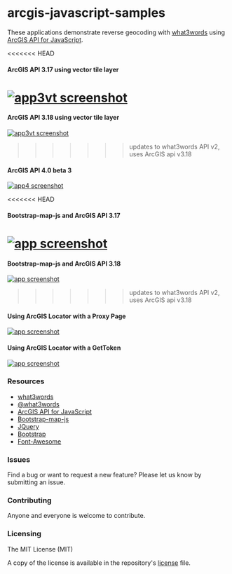 # arcgis-javascript-samples
These applications demonstrate reverse geocoding with [what3words](//what3words.com)  using [ArcGIS API for JavaScript](//js.arcgis.com).

<<<<<<< HEAD
#### ArcGIS API 3.17 using vector tile layer
[![app3vt screenshot](./assets/api315vt.png)](./w3w-arcgis-javascript-3.15vt.html)
=======
#### ArcGIS API 3.18 using vector tile layer
[![app3vt screenshot](./assets/api315vt.png)](./w3w-arcgis-javascript-3.18vt.html)
>>>>>>> updates to what3words API v2, uses ArcGIS api v3.18

#### ArcGIS API 4.0 beta 3
[![app4 screenshot](./assets/api4.png)](http://what3words.github.io/./w3w-arcgis-javascript-4.0beta.html)

<<<<<<< HEAD
#### Bootstrap-map-js and ArcGIS API 3.17
[![app screenshot](./assets/bootstrapmap.png)](./w3w-bootstrap-map-js-api-3.15.html)
=======
#### Bootstrap-map-js and ArcGIS API 3.18
[![app screenshot](./assets/bootstrapmap.png)](./w3w-bootstrap-map-js-api-3.18.html)
>>>>>>> updates to what3words API v2, uses ArcGIS api v3.18

#### Using ArcGIS Locator with a Proxy Page
[![app screenshot](./assets/locator.png)](./w3w-arcgis-locator-with-proxypage.html)

#### Using ArcGIS Locator with a GetToken
[![app screenshot](./assets/locator.png)](./w3w-arcgis-locator-with-gettoken.html)

### Resources
* [what3words](//what3words.com)
* [@what3words](//twitter.com/what3words)
* [ArcGIS API for JavaScript](//js.arcgis.com)
* [Bootstrap-map-js](http://esri.github.io/bootstrap-map-js/demo/index.html)
* [JQuery](//jquery.com)
* [Bootstrap](//getbootstrap.com)
* [Font-Awesome](fortawesome.github.io/Font-Awesome/)

### Issues
Find a bug or want to request a new feature? Please let us know by submitting an issue.

### Contributing
Anyone and everyone is welcome to contribute.

### Licensing
The MIT License (MIT)

A copy of the license is available in the repository's [license](LICENSE) file.
